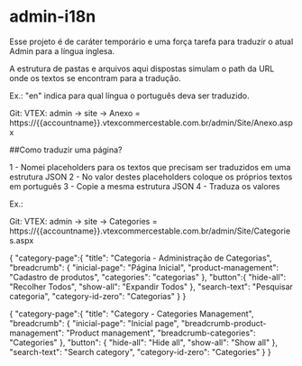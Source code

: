 # admin-i18n

Esse projeto é de caráter temporário e uma força tarefa para traduzir o atual Admin para a língua inglesa. 

A estrutura de pastas e arquivos aqui dispostas simulam o path da URL onde os textos se encontram para a tradução.

Ex.: "en" indica para qual língua o português deva ser traduzido.

Git:                     VTEX:
admin -> site -> Anexo = https://{{accountname}}.vtexcommercestable.com.br/admin/Site/Anexo.aspx

##Como traduzir uma página?

1 - Nomei placeholders para os textos que precisam ser traduzidos em uma estrutura JSON
2 - No valor destes placeholders coloque os próprios textos em português 
3 - Copie a mesma estrutura JSON
4 - Traduza os valores

Ex.:

Git:                          VTEX:
admin -> site -> Categories = https://{{accountname}}.vtexcommercestable.com.br/admin/Site/Categories.aspx

{
	"category-page":{
		"title": "Categoria - Administração de Categorias",
		"breadcrumb": {
			"inicial-page": "Página Inicial",
			"product-management": "Cadastro de produtos",
			"categories": "categorias"
		},
		"button":{
			"hide-all": "Recolher Todos",
			"show-all": "Expandir Todos"
		},
		"search-text": "Pesquisar categoria",
		"category-id-zero": "Categorias"
	}
}

{
	"category-page":{
		"title": "Category - Categories Management",
		"breadcrumb": {
			"inicial-page": "Inicial page",
			"breadcrumb-product-management": "Product management",
			"breadcrumb-categories": "Categories"
		},
		"button": {
			"hide-all": "Hide all",
			"show-all": "Show all"
		},
		"search-text": "Search category",
		"category-id-zero": "Categories"
	}
}
